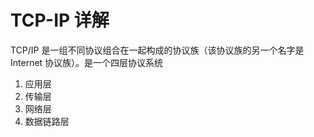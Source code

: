 # TCP-IP 详解

TCP/IP 是一组不同协议组合在一起构成的协议族（该协议族的另一个名字是 Internet 协议族）。是一个四层协议系统

1. 应用层
2. 传输层
3. 网络层
4. 数据链路层